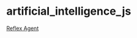 # artificial_intelligence_js

[Reflex Agent](https://github.com/eescobedo/artificial_intelligence_js/01_reflex_agent.html)

[//]: # ([Breadth and Depth Search]&#40;https://luisespino.github.io/artificial_intelligence_js/02_breadth_depth_search.html&#41;)

[//]: # ()
[//]: # ([Uniform Cost Search]&#40;https://luisespino.github.io/artificial_intelligence_js/03_uniform_cost.html&#41;)

[//]: # ()
[//]: # ([Best First Search]&#40;https://luisespino.github.io/artificial_intelligence_js/04_bestfirst.html&#41;)

[//]: # ()
[//]: # ([AStar Search]&#40;https://luisespino.github.io/artificial_intelligence_js/05_astar.html&#41;)


[//]: # ([Genetic Algorithm]&#40;https://luisespino.github.io/artificial_intelligence_js/06_ag.html&#41;)
